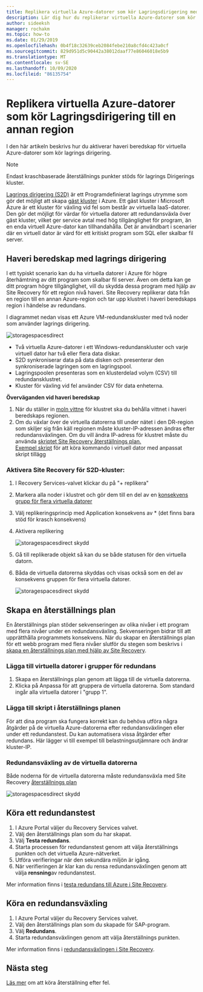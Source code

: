 ```yaml
---
title: Replikera virtuella Azure-datorer som kör Lagringsdirigering med Azure Site Recovery
description: Lär dig hur du replikerar virtuella Azure-datorer som kör Lagringsdirigering med Azure Site Recovery.
author: sideeksh
manager: rochakm
ms.topic: how-to
ms.date: 01/29/2019
ms.openlocfilehash: 0b4f18c32639ceb2084febe210a8cfd4c423a0cf
ms.sourcegitcommit: 829d951d5c90442a38012daaf77e86046018e5b9
ms.translationtype: MT
ms.contentlocale: sv-SE
ms.lasthandoff: 10/09/2020
ms.locfileid: "86135754"
---
```

# <a name="replicate-azure-vms-running-storage-spaces-direct-to-another-region"></a>Replikera virtuella Azure-datorer som kör Lagringsdirigering till en annan region

I den här artikeln beskrivs hur du aktiverar haveri beredskap för virtuella Azure-datorer som kör lagrings dirigering.

>[!NOTE]
>Endast kraschbaserade återställnings punkter stöds för lagrings Dirigerings kluster.
>

[Lagrings dirigering (S2D)](/windows-server/storage/storage-spaces/deploy-storage-spaces-direct) är ett Programdefinierat lagrings utrymme som gör det möjligt att skapa [gäst kluster](https://techcommunity.microsoft.com/t5/failover-clustering/bg-p/FailoverClustering) i Azure.  Ett gäst kluster i Microsoft Azure är ett kluster för växling vid fel som består av virtuella IaaS-datorer. Den gör det möjligt för värdar för virtuella datorer att redundansväxla över gäst kluster, vilket ger service avtal med hög tillgänglighet för program, än en enda virtuell Azure-dator kan tillhandahålla. Det är användbart i scenarier där en virtuell dator är värd för ett kritiskt program som SQL eller skalbar fil server.

## <a name="disaster-recovery-with-storage-spaces-direct"></a>Haveri beredskap med lagrings dirigering

I ett typiskt scenario kan du ha virtuella datorer i Azure för högre återhämtning av ditt program som skalbar fil server. Även om detta kan ge ditt program högre tillgänglighet, vill du skydda dessa program med hjälp av Site Recovery för ett region nivå haveri. Site Recovery replikerar data från en region till en annan Azure-region och tar upp klustret i haveri beredskaps region i händelse av redundans.

I diagrammet nedan visas ett Azure VM-redundanskluster med två noder som använder lagrings dirigering.

![storagespacesdirect](./media/azure-to-azure-how-to-enable-replication-s2d-vms/storagespacedirect.png)


- Två virtuella Azure-datorer i ett Windows-redundanskluster och varje virtuell dator har två eller flera data diskar.
- S2D synkroniserar data på data disken och presenterar den synkroniserade lagringen som en lagringspool.
- Lagringspoolen presenteras som en klusterdelad volym (CSV) till redundansklustret.
- Kluster för växling vid fel använder CSV för data enheterna.

**Överväganden vid haveri beredskap**

1. När du ställer in [moln vittne](/windows-server/failover-clustering/deploy-cloud-witness#CloudWitnessSetUp) för klustret ska du behålla vittnet i haveri beredskaps regionen.
2. Om du växlar över de virtuella datorerna till under nätet i den DR-region som skiljer sig från käll regionen måste kluster-IP-adressen ändras efter redundansväxlingen.  Om du vill ändra IP-adress för klustret måste du använda [skriptet Site Recovery återställnings plan.](./site-recovery-runbook-automation.md)</br>
[Exempel skript](https://github.com/krnese/azure-quickstart-templates/blob/master/asr-automation-recovery/scripts/ASR-Wordpress-ChangeMysqlConfig.ps1) för att köra kommando i virtuell dator med anpassat skript tillägg 

### <a name="enabling-site-recovery-for-s2d-cluster"></a>Aktivera Site Recovery för S2D-kluster:

1. I Recovery Services-valvet klickar du på "+ replikera"
1. Markera alla noder i klustret och gör dem till en del av en [konsekvens grupp för flera virtuella datorer](./azure-to-azure-common-questions.md#multi-vm-consistency)
1. Välj replikeringsprincip med Application konsekvens av * (det finns bara stöd för krasch konsekvens)
1. Aktivera replikering

   ![storagespacesdirect skydd](./media/azure-to-azure-how-to-enable-replication-s2d-vms/multivmgroup.png)

2. Gå till replikerade objekt så kan du se både statusen för den virtuella datorn.
3. Båda de virtuella datorerna skyddas och visas också som en del av konsekvens gruppen för flera virtuella datorer.

   ![storagespacesdirect skydd](./media/azure-to-azure-how-to-enable-replication-s2d-vms/storagespacesdirectgroup.PNG)

## <a name="creating-a-recovery-plan"></a>Skapa en återställnings plan
En återställnings plan stöder sekvenseringen av olika nivåer i ett program med flera nivåer under en redundansväxling. Sekvenseringen bidrar till att upprätthålla programmets konsekvens. När du skapar en återställnings plan för ett webb program med flera nivåer slutför du stegen som beskrivs i [skapa en återställnings plan med hjälp av Site Recovery](site-recovery-create-recovery-plans.md).

### <a name="adding-virtual-machines-to-failover-groups"></a>Lägga till virtuella datorer i grupper för redundans

1.  Skapa en återställnings plan genom att lägga till de virtuella datorerna.
2.  Klicka på Anpassa för att gruppera de virtuella datorerna. Som standard ingår alla virtuella datorer i "grupp 1".


### <a name="add-scripts-to-the-recovery-plan"></a>Lägga till skript i återställnings planen
För att dina program ska fungera korrekt kan du behöva utföra några åtgärder på de virtuella Azure-datorerna efter redundansväxlingen eller under ett redundanstest. Du kan automatisera vissa åtgärder efter redundans. Här lägger vi till exempel till belastningsutjämnare och ändrar kluster-IP.


### <a name="failover-of-the-virtual-machines"></a>Redundansväxling av de virtuella datorerna 
Både noderna för de virtuella datorerna måste redundansväxla med Site Recovery [återställnings plan](./site-recovery-create-recovery-plans.md) 

![storagespacesdirect skydd](./media/azure-to-azure-how-to-enable-replication-s2d-vms/recoveryplan.PNG)

## <a name="run-a-test-failover"></a>Köra ett redundanstest
1.  I Azure Portal väljer du Recovery Services valvet.
2.  Välj den återställnings plan som du har skapat.
3.  Välj **Testa redundans**.
4.  Starta processen för redundanstest genom att välja återställnings punkten och det virtuella Azure-nätverket.
5.  Utföra verifieringar när den sekundära miljön är igång.
6.  När verifieringen är klar kan du rensa redundansväxlingen genom att välja **rensning**av redundanstest.

Mer information finns i [testa redundans till Azure i Site Recovery](site-recovery-test-failover-to-azure.md).

## <a name="run-a-failover"></a>Köra en redundansväxling

1.  I Azure Portal väljer du Recovery Services valvet.
2.  Välj den återställnings plan som du skapade för SAP-program.
3.  Välj **Redundans**.
4.  Starta redundansväxlingen genom att välja återställnings punkten.

Mer information finns i [redundansväxlingen i Site Recovery](site-recovery-failover.md).
## <a name="next-steps"></a>Nästa steg

[Läs mer](./azure-to-azure-tutorial-failover-failback.md) om att köra återställning efter fel.

